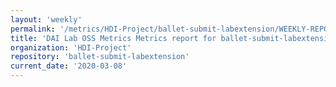 ```yaml
---
layout: 'weekly'
permalink: '/metrics/HDI-Project/ballet-submit-labextension/WEEKLY-REPORT-2020-03-08'
title: 'DAI Lab OSS Metrics Metrics report for ballet-submit-labextension | WEEKLY-REPORT-2020-03-08'
organization: 'HDI-Project'
repository: 'ballet-submit-labextension'
current_date: '2020-03-08'
---
```

